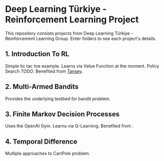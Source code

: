 # Deep Learning Türkiye - Reinforcement Learning Project

This repository consists projects from Deep Learning Türkiye - Reinforcement Learning Group. Enter folders to see each project's details.

## 1. Introduction To RL
Simple tic tac toe example. Learns via Value Function at the moment. Policy Search *TODO*.
Benefited from [Tansey](https://github.com/tansey/rl-tictactoe/blob/master/tictactoe.py).

## 2. Multi-Armed Bandits
Provides the underlying testbed for bandit problem.

## 3. Finite Markov Decision Processes
Uses the OpenAI Gym. Learns via Q-Learning.
Benefited from []().

## 4. Temporal Difference
Multiple approaches to CartPole problem.

